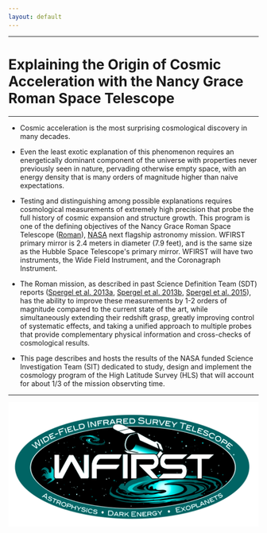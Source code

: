 ```yaml
---
layout: default
---
```


***

# Explaining the Origin of Cosmic Acceleration with the Nancy Grace Roman Space Telescope 

***

* Cosmic acceleration is the most surprising cosmological discovery in many decades. 

* Even the least exotic explanation of this phenomenon requires an energetically dominant component of the universe with properties never previously seen in nature, pervading otherwise empty space, with an energy density that is many orders of magnitude higher than naive expectations. 

* Testing and distinguishing among possible explanations requires cosmological measurements of extremely high precision that probe the full history of cosmic expansion and structure growth. This program is one of the defining objectives of the Nancy Grace Roman Space Telescope ([Roman](https://roman.gsfc.nasa.gov)), [NASA](https://www.nasa.gov) next flagship astronomy mission. WFIRST primary mirror is 2.4 meters in diameter (7.9 feet), and is the same size as the Hubble Space Telescope's primary mirror. WFIRST will have two instruments, the Wide Field Instrument, and the Coronagraph Instrument.

* The Roman mission, as described in past Science Definition Team (SDT) reports ([Spergel et al. 2013a](https://arxiv.org/abs/1305.5422), [Spergel et al. 2013b](https://arxiv.org/abs/1305.5425), [Spergel et al. 2015](https://arxiv.org/abs/1503.03757)), has the ability to improve these measurements by 1-2 orders of magnitude compared to the current state of the art, while simultaneously extending their redshift grasp, greatly improving control of systematic effects, and taking a unified approach to multiple probes that provide complementary physical information and cross-checks of cosmological results.

* This page describes and hosts the results of the NASA funded Science Investigation Team (SIT) dedicated to study, design and implement the cosmology program of the High Latitude Survey (HLS) that will account for about 1/3 of the mission observting time.

***
![WFIRST Logo](/images/icon_wfirst_logo_blue.png)
